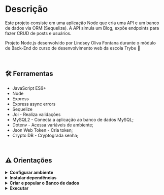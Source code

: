 # Descrição
Este projeto consiste em uma aplicação Node que cria uma API e um banco de dados via ORM (Sequelize). A API simula um Blog, expõe endpoints para fazer CRUD de posts e usuários.
<br />

Projeto Node.js desenvolvido por Lindsey Oliva Fontana durante o módulo de Back-End do curso de desenvolvimento web da escola Trybe 🚀

<br />

## 🛠 Ferramentas
* JavaScript ES6+
* Node
* Express
* Express async errors
* Sequelize
* Joi - Realiza validações
* MySQL2 - Conecta a aplicação ao banco de dados MySQL;
* Dotenv - Acessa variáveis de ambiente;
* Json Web Token - Cria token;
* Crypto DB - Cryptograda senha;
<br />

## ⚠️ Orientações
<details>
<summary><strong>Configurar ambiente</strong></summary>

* Instale o MySQL,
* Instale o Insomnia
 
<br />
</details>

<details>
<summary><strong>Instalar dependências</strong></summary>

* `npm install`
 
<br />
</details>

<details>
<summary><strong>Criar e popular o Banco de dados </strong></summary>
 <br /> 

  * `npx sequelize-cli db:create`
  * `npx sequelize-cli sequelize-cli db:migrate`
  * `npx sequelize-cli db:seed:all`

<br />
</details>

<details>
 <br />
 <summary><strong> Executar</strong></summary>

  * `npm start`

</details>
